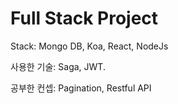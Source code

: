 # Full Stack Project

Stack: Mongo DB, Koa, React, NodeJs

사용한 기술: Saga, JWT.

공부한 컨셉: Pagination, Restful API

